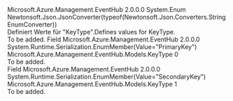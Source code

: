 <Type Name="KeyType" FullName="Microsoft.Azure.Management.EventHub.Models.KeyType">
  <TypeSignature Language="C#" Value="public enum KeyType" />
  <TypeSignature Language="ILAsm" Value=".class public auto ansi sealed KeyType extends System.Enum" />
  <TypeSignature Language="DocId" Value="T:Microsoft.Azure.Management.EventHub.Models.KeyType" />
  <TypeSignature Language="VB.NET" Value="Public Enum KeyType" />
  <TypeSignature Language="F#" Value="type KeyType = " />
  <AssemblyInfo>
    <AssemblyName>Microsoft.Azure.Management.EventHub</AssemblyName>
    <AssemblyVersion>2.0.0.0</AssemblyVersion>
  </AssemblyInfo>
  <Base>
    <BaseTypeName>System.Enum</BaseTypeName>
  </Base>
  <Attributes>
    <Attribute>
      <AttributeName>Newtonsoft.Json.JsonConverter(typeof(Newtonsoft.Json.Converters.StringEnumConverter))</AttributeName>
    </Attribute>
  </Attributes>
  <Docs>
    <summary>
            <span data-ttu-id="1a546-101">Definiert Werte für "KeyType".</span><span class="sxs-lookup"><span data-stu-id="1a546-101">Defines values for KeyType.</span></span>
            </summary>
    <remarks>To be added.</remarks>
  </Docs>
  <Members>
    <Member MemberName="PrimaryKey">
      <MemberSignature Language="C#" Value="PrimaryKey" />
      <MemberSignature Language="ILAsm" Value=".field public static literal valuetype Microsoft.Azure.Management.EventHub.Models.KeyType PrimaryKey = int32(0)" />
      <MemberSignature Language="DocId" Value="F:Microsoft.Azure.Management.EventHub.Models.KeyType.PrimaryKey" />
      <MemberSignature Language="VB.NET" Value="PrimaryKey" />
      <MemberSignature Language="F#" Value="PrimaryKey = 0" Usage="Microsoft.Azure.Management.EventHub.Models.KeyType.PrimaryKey" />
      <MemberType>Field</MemberType>
      <AssemblyInfo>
        <AssemblyName>Microsoft.Azure.Management.EventHub</AssemblyName>
        <AssemblyVersion>2.0.0.0</AssemblyVersion>
      </AssemblyInfo>
      <Attributes>
        <Attribute>
          <AttributeName>System.Runtime.Serialization.EnumMember(Value="PrimaryKey")</AttributeName>
        </Attribute>
      </Attributes>
      <ReturnValue>
        <ReturnType>Microsoft.Azure.Management.EventHub.Models.KeyType</ReturnType>
      </ReturnValue>
      <MemberValue>0</MemberValue>
      <Docs>
        <summary>To be added.</summary>
      </Docs>
    </Member>
    <Member MemberName="SecondaryKey">
      <MemberSignature Language="C#" Value="SecondaryKey" />
      <MemberSignature Language="ILAsm" Value=".field public static literal valuetype Microsoft.Azure.Management.EventHub.Models.KeyType SecondaryKey = int32(1)" />
      <MemberSignature Language="DocId" Value="F:Microsoft.Azure.Management.EventHub.Models.KeyType.SecondaryKey" />
      <MemberSignature Language="VB.NET" Value="SecondaryKey" />
      <MemberSignature Language="F#" Value="SecondaryKey = 1" Usage="Microsoft.Azure.Management.EventHub.Models.KeyType.SecondaryKey" />
      <MemberType>Field</MemberType>
      <AssemblyInfo>
        <AssemblyName>Microsoft.Azure.Management.EventHub</AssemblyName>
        <AssemblyVersion>2.0.0.0</AssemblyVersion>
      </AssemblyInfo>
      <Attributes>
        <Attribute>
          <AttributeName>System.Runtime.Serialization.EnumMember(Value="SecondaryKey")</AttributeName>
        </Attribute>
      </Attributes>
      <ReturnValue>
        <ReturnType>Microsoft.Azure.Management.EventHub.Models.KeyType</ReturnType>
      </ReturnValue>
      <MemberValue>1</MemberValue>
      <Docs>
        <summary>To be added.</summary>
      </Docs>
    </Member>
  </Members>
</Type>